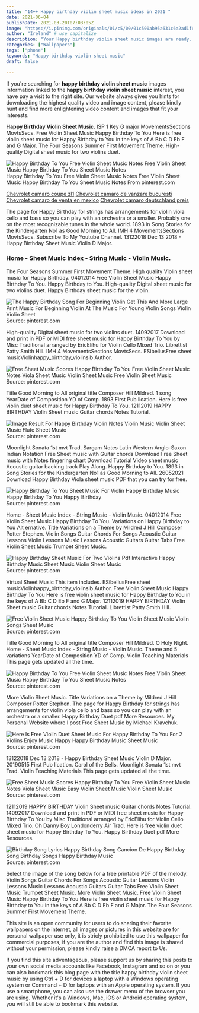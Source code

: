 ```yaml
---
title: "14++ Happy birthday violin sheet music ideas in 2021 "
date: 2021-06-04
publishDate: 2021-03-20T07:03:05Z
image: "https://i.pinimg.com/originals/01/c5/00/01c500ab95a631c6a2ad1f6627c1c012.png"
author: "Ireland" # use capitalize
description: "Your Happy birthday violin sheet music images are ready. Happy birthday violin sheet music are a topic that is being searched for and liked by netizens today. You can Download the Happy birthday violin sheet music files here. Find and Download all royalty-free photos and vectors."
categories: ["Wallpapers"]
tags: ["phone"]
keywords: "Happy birthday violin sheet music"
draft: false

---
```


If you're searching for **happy birthday violin sheet music** images information linked to the **happy birthday violin sheet music** interest, you have pay a visit to the right  site.  Our website always  gives you  hints  for downloading  the highest  quality video and image  content, please kindly hunt and find more enlightening video content and images  that fit your interests.

**Happy Birthday Violin Sheet Music**. ISP 1 Key G major MovementsSections MovtsSecs. Free Violin Sheet Music Happy Birthday To You Here is free violin sheet music for Happy Birthday to You in the keys of A Bb C D Eb F and G Major. The Four Seasons Summer First Movement Theme. High-quality Digital sheet music for two violins duet.

![Happy Birthday To You Free Violin Sheet Music Notes Free Violin Sheet Music Happy Birthday To You Sheet Music Notes](https://i.pinimg.com/originals/b8/be/a1/b8bea120a7f6004099eee196cc853804.png "Happy Birthday To You Free Violin Sheet Music Notes Free Violin Sheet Music Happy Birthday To You Sheet Music Notes")
Happy Birthday To You Free Violin Sheet Music Notes Free Violin Sheet Music Happy Birthday To You Sheet Music Notes From pinterest.com

[Chevrolet camaro coupe zl1](/chevrolet-camaro-coupe-zl1/)
[Chevrolet camaro de vanzare bucuresti](/chevrolet-camaro-de-vanzare-bucuresti/)
[Chevrolet camaro de venta en mexico](/chevrolet-camaro-de-venta-en-mexico/)
[Chevrolet camaro deutschland preis](/chevrolet-camaro-deutschland-preis/)

The page for Happy Birthday for strings has arrangements for violin viola cello and bass so you can play with an orchestra or a smaller. Probably one on the most recognizable tunes in the whole world. 1893 in Song Stories for the Kindergarten No1 as Good Morning to All. IMH 4 MovementsSections MovtsSecs. Subscribe To My Youtube Channel. 13122018 Dec 13 2018 - Happy Birthday Sheet Music Violin D Major.

### Home - Sheet Music Index - String Music - Violin Music.

The Four Seasons Summer First Movement Theme. High quality Violin sheet music for Happy Birthday. 04012014 Free Violin Sheet Music Happy Birthday To You. Happy Birthday to You. High-quality Digital sheet music for two violins duet. Happy Birthday sheet music for the violin.


![The Happy Birthday Song For Beginning Violin Get This And More Large Print Music For Beginning Violin At The Music For Young Violin Songs Violin Violin Sheet](https://i.pinimg.com/originals/b0/4c/03/b04c03be8162cf244a6c79410ecc1b53.jpg "The Happy Birthday Song For Beginning Violin Get This And More Large Print Music For Beginning Violin At The Music For Young Violin Songs Violin Violin Sheet")
Source: pinterest.com

High-quality Digital sheet music for two violins duet. 14092017 Download and print in PDF or MIDI free sheet music for Happy Birthday To You by Misc Traditional arranged by EricElihu for Violin Cello Mixed Trio. Librettist Patty Smith Hill. IMH 4 MovementsSections MovtsSecs. ESibeliusFree sheet musicViolinhappy_birthday_violinsib Author.

![Free Sheet Music Scores Happy Birthday To You Free Violin Sheet Music Notes Viola Sheet Music Violin Sheet Music Free Violin Sheet Music](https://i.pinimg.com/originals/dd/21/76/dd2176ed5e28c178d768312150d8a48e.png "Free Sheet Music Scores Happy Birthday To You Free Violin Sheet Music Notes Viola Sheet Music Violin Sheet Music Free Violin Sheet Music")
Source: pinterest.com

Title Good Morning to All original title Composer Hill Mildred. 1 song YearDate of Composition YD of Comp. 1893 First Pub lication. Here is free violin duet sheet music for Happy Birthday To You. 12112019 HAPPY BIRTHDAY Violin Sheet music Guitar chords Notes Tutorial.

![Image Result For Happy Birthday Violin Notes Violin Music Violin Sheet Music Flute Sheet Music](https://i.pinimg.com/originals/3b/bd/85/3bbd85cc860c0034fdfd0a678d9c51d1.png "Image Result For Happy Birthday Violin Notes Violin Music Violin Sheet Music Flute Sheet Music")
Source: pinterest.com

Moonlight Sonata 1st mvt Trad. Sargam Notes Latin Western Anglo-Saxon Indian Notation Free Sheet music with Guitar chords Download Free Sheet music with Notes fingering chart Download Tutorial Video sheet music Acoustic guitar backing track Play Along. Happy Birthday to You. 1893 in Song Stories for the Kindergarten No1 as Good Morning to All. 26052021 Download Happy Birthday Viola sheet music PDF that you can try for free.

![Happy Birthday To You Sheet Music For Violin Happy Birthday Music Happy Birthday To You Happy Birthday](https://i.pinimg.com/564x/df/02/05/df0205fb90e81db05f44996e239b5da2--happy-birthday-music-partitions.jpg "Happy Birthday To You Sheet Music For Violin Happy Birthday Music Happy Birthday To You Happy Birthday")
Source: pinterest.com

Home - Sheet Music Index - String Music - Violin Music. 04012014 Free Violin Sheet Music Happy Birthday To You. Variations on Happy Birthday to You Alt ernative. Title Variations on a Theme by Mildred J Hill Composer Potter Stephen. Violin Songs Guitar Chords For Songs Acoustic Guitar Lessons Violin Lessons Music Lessons Acoustic Guitars Guitar Tabs Free Violin Sheet Music Trumpet Sheet Music.

![Happy Birthday Sheet Music For Two Violins Pdf Interactive Happy Birthday Music Sheet Music Violin Sheet Music](https://i.pinimg.com/originals/91/3d/92/913d92ec23d0499af31803bf44d2e903.gif "Happy Birthday Sheet Music For Two Violins Pdf Interactive Happy Birthday Music Sheet Music Violin Sheet Music")
Source: pinterest.com

Virtual Sheet Music This item includes. ESibeliusFree sheet musicViolinhappy_birthday_violinsib Author. Free Violin Sheet Music Happy Birthday To You Here is free violin sheet music for Happy Birthday to You in the keys of A Bb C D Eb F and G Major. 12112019 HAPPY BIRTHDAY Violin Sheet music Guitar chords Notes Tutorial. Librettist Patty Smith Hill.

![Free Violin Sheet Music Happy Birthday To You Violin Sheet Music Violin Songs Sheet Music](https://i.pinimg.com/originals/a6/9e/2b/a69e2b6ac8b01e279537b066f0232b51.jpg "Free Violin Sheet Music Happy Birthday To You Violin Sheet Music Violin Songs Sheet Music")
Source: pinterest.com

Title Good Morning to All original title Composer Hill Mildred. O Holy Night. Home - Sheet Music Index - String Music - Violin Music. Theme and 5 variations YearDate of Composition YD of Comp. Violin Teaching Materials This page gets updated all the time.

![Happy Birthday To You Free Violin Sheet Music Notes Free Violin Sheet Music Happy Birthday To You Sheet Music Notes](https://i.pinimg.com/originals/b8/be/a1/b8bea120a7f6004099eee196cc853804.png "Happy Birthday To You Free Violin Sheet Music Notes Free Violin Sheet Music Happy Birthday To You Sheet Music Notes")
Source: pinterest.com

More Violin Sheet Music. Title Variations on a Theme by Mildred J Hill Composer Potter Stephen. The page for Happy Birthday for strings has arrangements for violin viola cello and bass so you can play with an orchestra or a smaller. Happy Birthday Duet pdf More Resources. My Personal Website where I post Free Sheet Music by Michael Kravchuk.

![Here Is Free Violin Duet Sheet Music For Happy Birthday To You For 2 Violins Enjoy Music Happy Happy Birthday Music Sheet Music](https://i.pinimg.com/originals/c7/96/32/c79632c9244af8c64b08e6066ea6a9dd.jpg "Here Is Free Violin Duet Sheet Music For Happy Birthday To You For 2 Violins Enjoy Music Happy Happy Birthday Music Sheet Music")
Source: pinterest.com

13122018 Dec 13 2018 - Happy Birthday Sheet Music Violin D Major. 20190515 First Pub lication. Carol of the Bells. Moonlight Sonata 1st mvt Trad. Violin Teaching Materials This page gets updated all the time.

![Free Sheet Music Scores Happy Birthday To You Free Violin Sheet Music Notes Viola Sheet Music Easy Violin Sheet Music Violin Sheet Music](https://i.pinimg.com/originals/e8/39/d9/e839d905b310bd42a5bc4f481c8a8340.png "Free Sheet Music Scores Happy Birthday To You Free Violin Sheet Music Notes Viola Sheet Music Easy Violin Sheet Music Violin Sheet Music")
Source: pinterest.com

12112019 HAPPY BIRTHDAY Violin Sheet music Guitar chords Notes Tutorial. 14092017 Download and print in PDF or MIDI free sheet music for Happy Birthday To You by Misc Traditional arranged by EricElihu for Violin Cello Mixed Trio. Oh Danny Boy Londonderry Air Trad. Here is free violin duet sheet music for Happy Birthday To You. Happy Birthday Duet pdf More Resources.

![Birthday Song Lyrics Happy Birthday Song Cancion De Happy Birthday Song Birthday Songs Happy Birthday Music](https://i.pinimg.com/originals/01/c5/00/01c500ab95a631c6a2ad1f6627c1c012.png "Birthday Song Lyrics Happy Birthday Song Cancion De Happy Birthday Song Birthday Songs Happy Birthday Music")
Source: pinterest.com

Select the image of the song below for a free printable PDF of the melody. Violin Songs Guitar Chords For Songs Acoustic Guitar Lessons Violin Lessons Music Lessons Acoustic Guitars Guitar Tabs Free Violin Sheet Music Trumpet Sheet Music. More Violin Sheet Music. Free Violin Sheet Music Happy Birthday To You Here is free violin sheet music for Happy Birthday to You in the keys of A Bb C D Eb F and G Major. The Four Seasons Summer First Movement Theme.

This site is an open community for users to do sharing their favorite wallpapers on the internet, all images or pictures in this website are for personal wallpaper use only, it is stricly prohibited to use this wallpaper for commercial purposes, if you are the author and find this image is shared without your permission, please kindly raise a DMCA report to Us.

If you find this site adventageous, please support us by sharing this posts to your own social media accounts like Facebook, Instagram and so on or you can also bookmark this blog page with the title happy birthday violin sheet music by using Ctrl + D for devices a laptop with a Windows operating system or Command + D for laptops with an Apple operating system. If you use a smartphone, you can also use the drawer menu of the browser you are using. Whether it's a Windows, Mac, iOS or Android operating system, you will still be able to bookmark this website.
